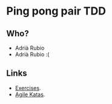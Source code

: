 # Ping pong pair TDD
## Who?
- Adrià Rubio
- Adrià Rubio :(

## Links
- [Exercises](./BugHunting.pdf "Exercises").
- [Agile Katas](https://agilekatas.co.uk/katas "Agile Katas").
